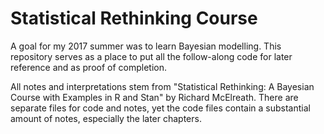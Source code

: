 # Statistical Rethinking Course

A goal for my 2017 summer was to learn Bayesian modelling. This repository serves as a place to put all the follow-along code for later reference and as proof of completion.

All notes and interpretations stem from "Statistical Rethinking: A Bayesian Course with Examples in R and Stan" by Richard McElreath. There are separate files for code and notes, yet the code files contain a substantial amount of notes, especially the later chapters.
